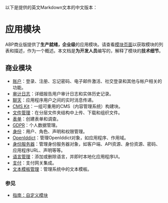 以下是提供的英文Markdown文本的中文版本：

# 应用模块

ABP商业版提供了**生产就绪，企业级**的应用模块。请查看[模块页面](https://commercial.abp.io/modules)以获取模块的列表和描述，作为一个概述。本文档是**为开发人员**编写的，解释了模块的**技术细节**。

商业模块
------------------

* [账户](Account-Module.md)：登录、注册、忘记密码、电子邮件激活、社交登录和其他与帐户相关的功能。
* [审计日志](Audit-Logging.md)：详细报告用户审计日志和实体历史记录。
* [聊天](Chat-Module.md)：应用程序用户之间的实时消息传递。
* [CMS Kit](CMS-Kit-Pro.md)：一组可重用的CMS（内容管理系统）构建块。
* [文件管理](File-Management.md)：在分层文件夹结构中上传、下载和组织文件。
* [表单](Forms.md)：创建表单和调查。
* [GDPR](https://docs.abp.io/en/commercial/7.2/modules/gdpr)：个人数据管理。
* [身份](Identity.md)：用户、角色、声明和权限管理。
* [OpenIddict](OpenIddict.md)：管理OpenIddict对象，如应用程序、作用域。
* [身份服务器](https://docs.abp.io/en/commercial/7.2/modules/identity-server)：管理身份服务器对象，如客户端、API资源、身份资源、密码、应用程序URL、声明等等。
* [语言管理](Language-Management.md)：添加或删除语言，并即时本地化应用程序UI。
* [支付](Payment.md)：支付网关集成。
* [文本模板管理](Text-Template-Management.md)：管理系统中的文本模板。

### 参见

* [指南：自定义模块](Customizing-The-Modules.md)
